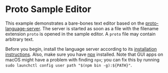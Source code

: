 Proto Sample Editor
===================

This example demonstrates a bare-bones text editor based on the
[proto-language-server][1]. The server is started as soon as a file with
the filename extension `proto` is opened in the sample editor. A `proto` file
may contain arbitrary text.

Before you begin, install the language server according to its
[installation instructions][2]. Also, make sure you have [npx][3] installed.
Note that GUI apps on macOS might have a problem with finding `npx`; you can fix
this by running `sudo launchctl config user path "$(npm bin -g):${PATH}"`.

[1]: https://github.com/lxtk-org/proto-language-server
[2]: https://github.com/lxtk-org/proto-language-server#installing
[3]: https://www.npmjs.com/package/npx
